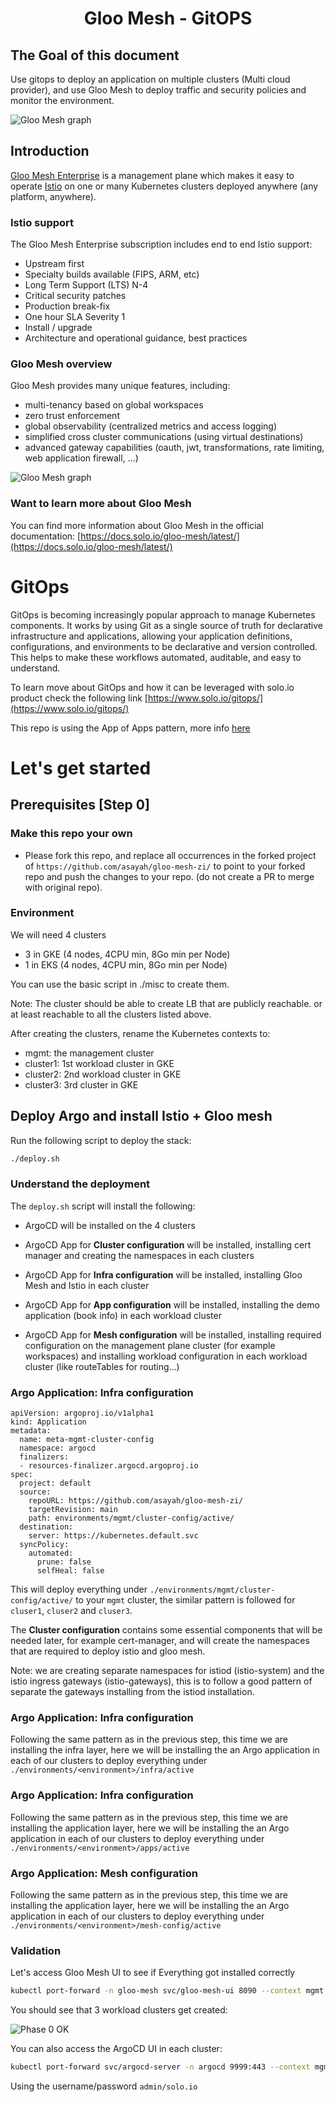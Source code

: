 # <center>Gloo Mesh - GitOPS</center>



## The Goal of this document

Use gitops to deploy an application on multiple clusters (Multi cloud provider), and use Gloo Mesh to deploy traffic and security policies and monitor the environment. 

![Gloo Mesh graph](images/gloo-mesh-zi-full.svg)



## Introduction <a name="introduction"></a>

[Gloo Mesh Enterprise](https://www.solo.io/products/gloo-mesh/) is a management plane which makes it easy to operate [Istio](https://istio.io) on one or many Kubernetes clusters deployed anywhere (any platform, anywhere).

### Istio support

The Gloo Mesh Enterprise subscription includes end to end Istio support:

- Upstream first
- Specialty builds available (FIPS, ARM, etc)
- Long Term Support (LTS) N-4 
- Critical security patches
- Production break-fix
- One hour SLA Severity 1
- Install / upgrade
- Architecture and operational guidance, best practices

### Gloo Mesh overview

Gloo Mesh provides many unique features, including:

- multi-tenancy based on global workspaces
- zero trust enforcement
- global observability (centralized metrics and access logging)
- simplified cross cluster communications (using virtual destinations)
- advanced gateway capabilities (oauth, jwt, transformations, rate limiting, web application firewall, ...)

![Gloo Mesh graph](images/gloo-mesh-graph.png)

### Want to learn more about Gloo Mesh

You can find more information about Gloo Mesh in the official documentation:
[https://docs.solo.io/gloo-mesh/latest/](https://docs.solo.io/gloo-mesh/latest/)


# GitOps 

GitOps is becoming increasingly popular approach to manage Kubernetes components. It works by using Git as a single source of truth for declarative infrastructure and applications, allowing your application definitions, configurations, and environments to be declarative and version controlled. This helps to make these workflows automated, auditable, and easy to understand.

To learn move about GitOps and how it can be leveraged with solo.io product check the following link [https://www.solo.io/gitops/](https://www.solo.io/gitops/)

This repo is using the App of Apps pattern, more info [here](https://argo-cd.readthedocs.io/en/stable/operator-manual/cluster-bootstrapping/#app-of-apps-pattern)

# Let's get started

## Prerequisites [Step 0]


### Make this repo your own
 
- Please fork this repo, and replace all occurrences in the forked project of `https://github.com/asayah/gloo-mesh-zi/` to point to your forked repo and push the changes to your repo. (do not create a PR to merge with original repo). 


### Environment 

We will need 4 clusters 
- 3 in GKE (4 nodes, 4CPU min, 8Go min per Node)
- 1 in EKS (4 nodes, 4CPU min, 8Go min per Node)

You can use the basic script in ./misc to create them. 

Note: The cluster should be able to create LB that are publicly reachable. or at least reachable to all the clusters listed above. 

After creating the clusters, rename the Kubernetes contexts to: 
- mgmt: the management cluster 
- cluster1: 1st workload cluster in GKE 
- cluster2: 2nd workload cluster in GKE 
- cluster3: 3rd cluster in GKE


## Deploy Argo and install Istio + Gloo mesh

Run the following script to deploy the stack: 

```bash 
./deploy.sh
```

### Understand the deployment

The `deploy.sh` script will install the following: 
- ArgoCD will be installed on the 4 clusters

- ArgoCD App for **Cluster configuration**  will be installed, installing cert manager and creating the namespaces in each clusters
- ArgoCD App for **Infra configuration**  will be installed, installing Gloo Mesh and Istio in each cluster
- ArgoCD App for **App configuration**  will be installed, installing the demo application (book info) in each workload cluster
- ArgoCD App for **Mesh configuration**  will be installed, installing required configuration on the management plane cluster (for example workspaces) and installing workload configuration in each workload cluster (like routeTables for routing...)

### Argo Application: Infra configuration

```
apiVersion: argoproj.io/v1alpha1
kind: Application
metadata:
  name: meta-mgmt-cluster-config
  namespace: argocd
  finalizers:
  - resources-finalizer.argocd.argoproj.io
spec:
  project: default
  source:
    repoURL: https://github.com/asayah/gloo-mesh-zi/
    targetRevision: main
    path: environments/mgmt/cluster-config/active/
  destination:
    server: https://kubernetes.default.svc
  syncPolicy:
    automated:
      prune: false
      selfHeal: false

```
This will deploy everything under `./environments/mgmt/cluster-config/active/` to your `mgmt` cluster, the similar pattern is followed for `cluser1`, `cluser2` and `cluser3`. 

The **Cluster configuration** contains some essential components that will be needed later, for example cert-manager, and will create the namespaces that are required to deploy istio and gloo mesh. 

Note: we are creating separate namespaces for istiod (istio-system) and the istio ingress gateways (istio-gateways), this is to follow a good pattern of separate the gateways installing from the istiod installation. 


### Argo Application: Infra configuration

Following the same pattern as in the previous step, this time we are installing the infra layer, here we will be installing the an Argo application in each of our clusters to deploy everything under `./environments/<environment>/infra/active`


### Argo Application: Infra configuration

Following the same pattern as in the previous step, this time we are installing the application layer, here we will be installing the an Argo application in each of our clusters to deploy everything under `./environments/<environment>/apps/active`


### Argo Application: Mesh configuration

Following the same pattern as in the previous step, this time we are installing the application layer, here we will be installing the an Argo application in each of our clusters to deploy everything under `./environments/<environment>/mesh-config/active`



### Validation

Let's access Gloo Mesh UI to see if Everything got installed correctly

```bash
kubectl port-forward -n gloo-mesh svc/gloo-mesh-ui 8090 --context mgmt
```

You should see that 3 workload clusters get created: 

![Phase 0 OK](images/gloo-mesh-step0.png)

You can also access the ArgoCD UI in each cluster: 

```bash
kubectl port-forward svc/argocd-server -n argocd 9999:443 --context mgmt 
```
Using the username/password `admin/solo.io`









